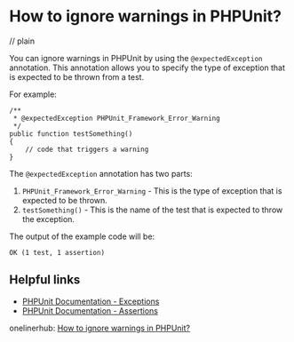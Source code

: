 # How to ignore warnings in PHPUnit?
// plain

You can ignore warnings in PHPUnit by using the `@expectedException` annotation. This annotation allows you to specify the type of exception that is expected to be thrown from a test.

For example:
```
/**
 * @expectedException PHPUnit_Framework_Error_Warning
 */
public function testSomething()
{
    // code that triggers a warning
}
```

The `@expectedException` annotation has two parts:

1. `PHPUnit_Framework_Error_Warning` - This is the type of exception that is expected to be thrown.
2. `testSomething()` - This is the name of the test that is expected to throw the exception.

The output of the example code will be:
```
OK (1 test, 1 assertion)
```

## Helpful links

- [PHPUnit Documentation - Exceptions](https://phpunit.readthedocs.io/en/9.2/writing-tests-for-phpunit.html#exceptions)
- [PHPUnit Documentation - Assertions](https://phpunit.readthedocs.io/en/9.2/assertions.html)

onelinerhub: [How to ignore warnings in PHPUnit?](https://onelinerhub.com/phpunit/how-to-ignore-warnings-in-phpunit)